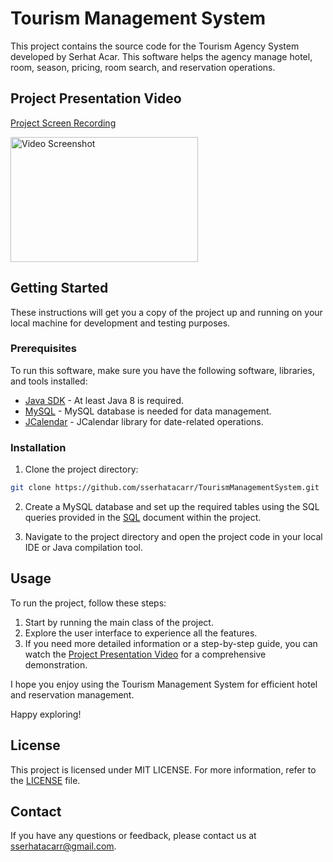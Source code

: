 
# Tourism Management System

This project contains the source code for the Tourism Agency System developed by Serhat Acar. This software helps the agency manage hotel, room, season, pricing, room search, and reservation operations.

## Project Presentation Video

[Project Screen Recording](https://www.loom.com/share/2741e84a4144492b87abd55a0f601660?sid=14903fbb-878b-4c6a-96d1-2c4e4e7bc94f)

<img alt="Video Screenshot" height="200" src="/home/ss/Desktop/TurizmAcentası/TourismManagementSystem/src/img/videoss.png" width="300">


## Getting Started

These instructions will get you a copy of the project up and running on your local machine for development and testing purposes.

### Prerequisites

To run this software, make sure you have the following software, libraries, and tools installed:

- [Java SDK](https://www.oracle.com/java/technologies/javase-downloads.html) - At least Java 8 is required.
- [MySQL](https://dev.mysql.com/downloads/installer/) - MySQL database is needed for data management.
- [JCalendar](https://toedter.com/jcalendar/) - JCalendar library for date-related operations.


### Installation

1. Clone the project directory:

```bash
git clone https://github.com/sserhatacarr/TourismManagementSystem.git
```
2. Create a MySQL database and set up the required tables using the SQL queries provided in the [SQL](SQL.md) document within the project.

3. Navigate to the project directory and open the project code in your local IDE or Java compilation tool.

## Usage

To run the project, follow these steps:

1. Start by running the main class of the project.
2. Explore the user interface to experience all the features.
3. If you need more detailed information or a step-by-step guide, you can watch the [Project Presentation Video](https://www.loom.com/share/2741e84a4144492b87abd55a0f601660?sid=14903fbb-878b-4c6a-96d1-2c4e4e7bc94f) for a comprehensive demonstration.

I hope you enjoy using the Tourism Management System for efficient hotel and reservation management.

Happy exploring!

## License

This project is licensed under MIT LICENSE. For more information, refer to the [LICENSE](LICENSE.md) file.

## Contact

If you have any questions or feedback, please contact us at [sserhatacarr@gmail.com](mailto:sserhatacarr@gmail.com).

